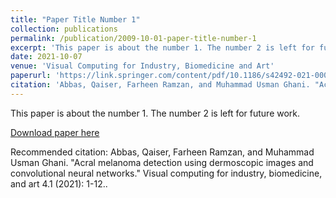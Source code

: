 ```yaml
---
title: "Paper Title Number 1"
collection: publications
permalink: /publication/2009-10-01-paper-title-number-1
excerpt: 'This paper is about the number 1. The number 2 is left for future work.'
date: 2021-10-07
venue: 'Visual Computing for Industry, Biomedicine and Art'
paperurl: 'https://link.springer.com/content/pdf/10.1186/s42492-021-00091-z.pdf'
citation: 'Abbas, Qaiser, Farheen Ramzan, and Muhammad Usman Ghani. "Acral melanoma detection using dermoscopic images and convolutional neural networks." Visual computing for industry, biomedicine, and art 4.1 (2021): 1-12.'
---
```

This paper is about the number 1. The number 2 is left for future work.

[Download paper here](https://link.springer.com/content/pdf/10.1186/s42492-021-00091-z.pdf)

Recommended citation: Abbas, Qaiser, Farheen Ramzan, and Muhammad Usman Ghani. "Acral melanoma detection using dermoscopic images and convolutional neural networks." Visual computing for industry, biomedicine, and art 4.1 (2021): 1-12..
